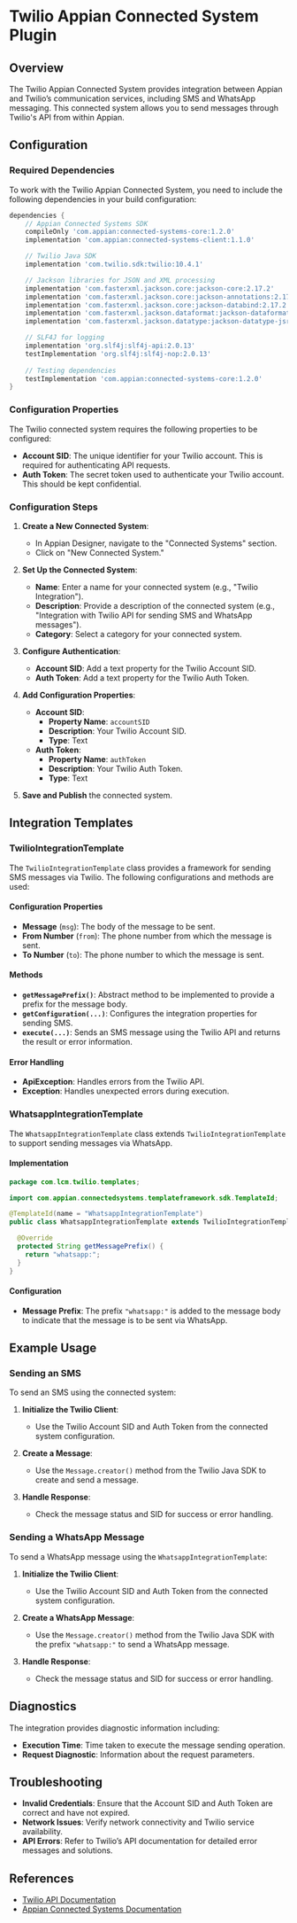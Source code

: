 # Twilio Appian Connected System Plugin

## Overview

The Twilio Appian Connected System provides integration between Appian and Twilio’s communication services, including SMS and WhatsApp messaging. This connected system allows you to send messages through Twilio's API from within Appian.

## Configuration

### Required Dependencies

To work with the Twilio Appian Connected System, you need to include the following dependencies in your build configuration:

```groovy
dependencies {
    // Appian Connected Systems SDK
    compileOnly 'com.appian:connected-systems-core:1.2.0'
    implementation 'com.appian:connected-systems-client:1.1.0'

    // Twilio Java SDK
    implementation 'com.twilio.sdk:twilio:10.4.1'

    // Jackson libraries for JSON and XML processing
    implementation 'com.fasterxml.jackson.core:jackson-core:2.17.2'
    implementation 'com.fasterxml.jackson.core:jackson-annotations:2.17.2'
    implementation 'com.fasterxml.jackson.core:jackson-databind:2.17.2'
    implementation 'com.fasterxml.jackson.dataformat:jackson-dataformat-xml:2.17.2'
    implementation 'com.fasterxml.jackson.datatype:jackson-datatype-jsr310:2.17.2'

    // SLF4J for logging
    implementation 'org.slf4j:slf4j-api:2.0.13'
    testImplementation 'org.slf4j:slf4j-nop:2.0.13'
    
    // Testing dependencies
    testImplementation 'com.appian:connected-systems-core:1.2.0'
}
```

### Configuration Properties

The Twilio connected system requires the following properties to be configured:

- **Account SID**: The unique identifier for your Twilio account. This is required for authenticating API requests.
- **Auth Token**: The secret token used to authenticate your Twilio account. This should be kept confidential.

### Configuration Steps

1. **Create a New Connected System**:
   - In Appian Designer, navigate to the "Connected Systems" section.
   - Click on "New Connected System."

2. **Set Up the Connected System**:
   - **Name**: Enter a name for your connected system (e.g., "Twilio Integration").
   - **Description**: Provide a description of the connected system (e.g., "Integration with Twilio API for sending SMS and WhatsApp messages").
   - **Category**: Select a category for your connected system.

3. **Configure Authentication**:
   - **Account SID**: Add a text property for the Twilio Account SID.
   - **Auth Token**: Add a text property for the Twilio Auth Token.

4. **Add Configuration Properties**:
   - **Account SID**:
     - **Property Name**: `accountSID`
     - **Description**: Your Twilio Account SID.
     - **Type**: Text
   - **Auth Token**:
     - **Property Name**: `authToken`
     - **Description**: Your Twilio Auth Token.
     - **Type**: Text

5. **Save and Publish** the connected system.

## Integration Templates

### TwilioIntegrationTemplate

The `TwilioIntegrationTemplate` class provides a framework for sending SMS messages via Twilio. The following configurations and methods are used:

#### Configuration Properties

- **Message** (`msg`): The body of the message to be sent.
- **From Number** (`from`): The phone number from which the message is sent.
- **To Number** (`to`): The phone number to which the message is sent.

#### Methods

- **`getMessagePrefix()`**: Abstract method to be implemented to provide a prefix for the message body.
- **`getConfiguration(...)`**: Configures the integration properties for sending SMS.
- **`execute(...)`**: Sends an SMS message using the Twilio API and returns the result or error information.

#### Error Handling

- **ApiException**: Handles errors from the Twilio API.
- **Exception**: Handles unexpected errors during execution.

### WhatsappIntegrationTemplate

The `WhatsappIntegrationTemplate` class extends `TwilioIntegrationTemplate` to support sending messages via WhatsApp. 

#### Implementation

```java
package com.lcm.twilio.templates;

import com.appian.connectedsystems.templateframework.sdk.TemplateId;

@TemplateId(name = "WhatsappIntegrationTemplate")
public class WhatsappIntegrationTemplate extends TwilioIntegrationTemplate {

  @Override
  protected String getMessagePrefix() {
    return "whatsapp:";
  }
}
```

#### Configuration

- **Message Prefix**: The prefix `"whatsapp:"` is added to the message body to indicate that the message is to be sent via WhatsApp.

## Example Usage

### Sending an SMS

To send an SMS using the connected system:

1. **Initialize the Twilio Client**:
   - Use the Twilio Account SID and Auth Token from the connected system configuration.

2. **Create a Message**:
   - Use the `Message.creator()` method from the Twilio Java SDK to create and send a message.

3. **Handle Response**:
   - Check the message status and SID for success or error handling.

### Sending a WhatsApp Message

To send a WhatsApp message using the `WhatsappIntegrationTemplate`:

1. **Initialize the Twilio Client**:
   - Use the Twilio Account SID and Auth Token from the connected system configuration.

2. **Create a WhatsApp Message**:
   - Use the `Message.creator()` method from the Twilio Java SDK with the prefix `"whatsapp:"` to send a WhatsApp message.

3. **Handle Response**:
   - Check the message status and SID for success or error handling.

## Diagnostics

The integration provides diagnostic information including:

- **Execution Time**: Time taken to execute the message sending operation.
- **Request Diagnostic**: Information about the request parameters.

## Troubleshooting

- **Invalid Credentials**: Ensure that the Account SID and Auth Token are correct and have not expired.
- **Network Issues**: Verify network connectivity and Twilio service availability.
- **API Errors**: Refer to Twilio’s API documentation for detailed error messages and solutions.

## References

- [Twilio API Documentation](https://www.twilio.com/docs/usage/api)
- [Appian Connected Systems Documentation](https://docs.appian.com/suite/help/latest/Connected_Systems.html)
